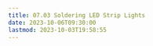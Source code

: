 ```yaml
---
title: 07.03 Soldering LED Strip Lights
date: 2023-10-06T09:30:00
lastmod: 2023-10-03T19:58:55
---
```

